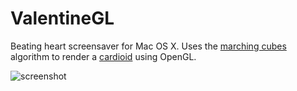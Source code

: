 # ValentineGL

Beating heart screensaver for Mac OS X. Uses the [marching cubes](https://en.wikipedia.org/wiki/Marching_cubes) algorithm to render a [cardioid](http://mathworld.wolfram.com/HeartSurface.html) using OpenGL.

![screenshot](http://i.imgur.com/q4flK.png)
